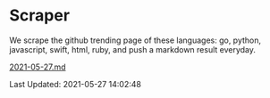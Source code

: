 # Scraper

We scrape the github trending page of these languages: go, python, javascript, swift, html, ruby, and push a markdown result everyday.

[2021-05-27.md](https://github.com/henson/Scraper/blob/master/2021-05-27.md)

Last Updated: 2021-05-27 14:02:48